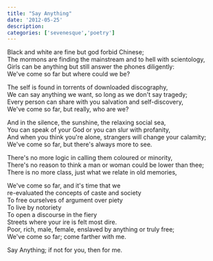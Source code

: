 ```yaml
---
title: "Say Anything"
date: '2012-05-25'
description:
categories: ['sevenesque','poetry']
---
```


Black and white are fine but god forbid Chinese;  
The mormons are finding the mainstream and to hell with scientology,  
Girls can be anything but still answer the phones diligently:  
We've come so far but where could we be?

The self is found in torrents of downloaded discography,  
We can say anything we want, so long as we don't say tragedy;  
Every person can share with you salvation and self-discovery,  
We've come so far, but really, who are we?

And in the silence, the sunshine, the relaxing social sea,  
You can speak of your God or you can slur with profanity,  
And when you think you're alone, strangers will change your calamity;  
We've come so far, but there's always more to see.

There's no more logic in calling them coloured or minority,  
There's no reason to think a man or woman could be lower than thee;  
There is no more class, just what we relate in old memories,

We've come so far, and it's time that we  
re-evaluated the concepts of caste and society  
To free ourselves of argument over piety  
To live by notoriety  
To open a discourse in the fiery  
Streets where your ire is felt most dire.  
Poor, rich, male, female, enslaved by anything or truly free;  
We've come so far; come farther with me.

Say Anything; if not for you, then for me.
